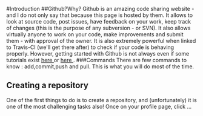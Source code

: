 #Introduction
##Github?Why?
Github is an amazing code sharing website - and I do not only say that because this page is hosted by them.
It allows to look at source code, post issues, have feedback on your work, keep track of changes (this is the purpose of any subversion - or SVN).
It also allows virtually anyone to work on your code, make improvements and submit them - with approval of the owner. It is also extremely powerful when linked
to Travis-CI (we'll get there after) to check if your code is behaving properly.
 However, getting started with Github is not always even if some tutorials exist <a href="https://guides.github.com/activities/hello-world/"> here </a> or
					<a href="https://help.github.com/articles/good-resources-for-learning-git-and-github/"> here </a>.
###Commands
There are few commands to know : add,commit,push and pull. This is what you will do most of the time.

## Creating a repository
One of the first things to do is to create a repository, and (unfortunately) it is one of the most challenging tasks also!
Once on your profile page, click ...